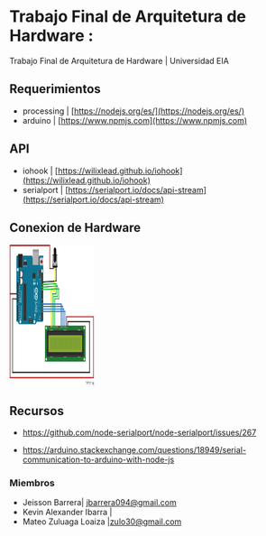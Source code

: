  # Trabajo Final de Arquitetura de Hardware : 
Trabajo Final de Arquitetura de Hardware | Universidad EIA

## Requerimientos
* processing | [https://nodejs.org/es/](https://nodejs.org/es/)
* arduino  |  [https://www.npmjs.com](https://www.npmjs.com)


## API
* iohook | [https://wilixlead.github.io/iohook](https://wilixlead.github.io/iohook)
* serialport | [https://serialport.io/docs/api-stream](https://serialport.io/docs/api-stream)


## Conexion de Hardware 
<img src="configuration.png" width="150" height ="250">

## Recursos

* https://github.com/node-serialport/node-serialport/issues/267

* https://arduino.stackexchange.com/questions/18949/serial-communication-to-arduino-with-node-js




### Miembros
*  Jeisson Barrera| jbarrera094@gmail.com
*  Kevin Alexander Ibarra | 
*  Mateo Zuluaga Loaiza |zulo30@gmail.com

